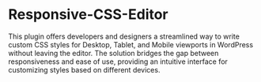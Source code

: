 # Responsive-CSS-Editor
This plugin offers developers and designers a streamlined way to write custom CSS styles for Desktop, Tablet, and Mobile viewports in WordPress without leaving the editor. The solution bridges the gap between responsiveness and ease of use, providing an intuitive interface for customizing styles based on different devices.
